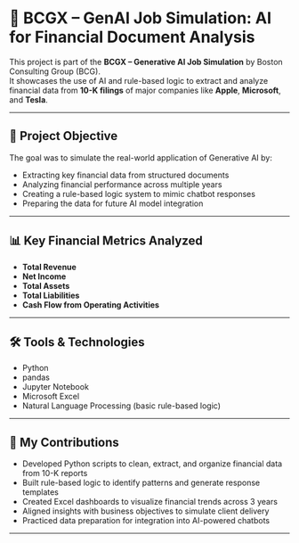 # 📘 BCGX – GenAI Job Simulation: AI for Financial Document Analysis

This project is part of the **BCGX – Generative AI Job Simulation** by Boston Consulting Group (BCG).  
It showcases the use of AI and rule-based logic to extract and analyze financial data from **10-K filings** of major companies like **Apple**, **Microsoft**, and **Tesla**.

---

## 🚀 Project Objective

The goal was to simulate the real-world application of Generative AI by:
- Extracting key financial data from structured documents
- Analyzing financial performance across multiple years
- Creating a rule-based logic system to mimic chatbot responses
- Preparing the data for future AI model integration

---

## 📊 Key Financial Metrics Analyzed

- **Total Revenue**
- **Net Income**
- **Total Assets**
- **Total Liabilities**
- **Cash Flow from Operating Activities**

---

## 🛠️ Tools & Technologies

- Python  
- pandas  
- Jupyter Notebook  
- Microsoft Excel  
- Natural Language Processing (basic rule-based logic)

---

## 🧠 My Contributions

- Developed Python scripts to clean, extract, and organize financial data from 10-K reports  
- Built rule-based logic to identify patterns and generate response templates  
- Created Excel dashboards to visualize financial trends across 3 years  
- Aligned insights with business objectives to simulate client delivery  
- Practiced data preparation for integration into AI-powered chatbots

---


